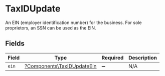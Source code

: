 # TaxIDUpdate

An EIN (employer identification number) for the business. For sole proprietors, an SSN can be used as the EIN.


## Fields

| Field                                                                   | Type                                                                    | Required                                                                | Description                                                             |
| ----------------------------------------------------------------------- | ----------------------------------------------------------------------- | ----------------------------------------------------------------------- | ----------------------------------------------------------------------- |
| `ein`                                                                   | [?Components\TaxIDUpdateEin](../../Models/Components/TaxIDUpdateEin.md) | :heavy_minus_sign:                                                      | N/A                                                                     |